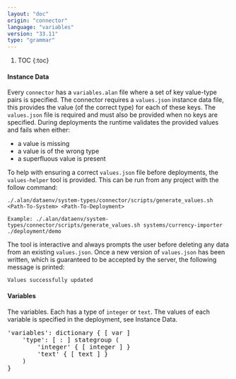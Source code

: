 ```yaml
---
layout: "doc"
origin: "connector"
language: "variables"
version: "33.11"
type: "grammar"
---
```


1. TOC
{:toc}

#### Instance Data
Every `connector` has a `variables.alan` file where a set of key value-type pairs is specified.
The connector requires a `values.json` instance data file, this provides the value (of the correct type) for each of these keys.
The `values.json` file is required and must also be provided when no keys are specified.
During deployments the runtime validates the provided values and fails when either:

* a value is missing
* a value is of the wrong type
* a superfluous value is present

To help with ensuring a correct `values.json` file before deployments, the `values-helper` tool is provided.
This can be run from any project with the follow command:

```
./.alan/dataenv/system-types/connector/scripts/generate_values.sh <Path-To-System> <Path-To-Deployment>

Example: ./.alan/dataenv/system-types/connector/scripts/generate_values.sh systems/currency-importer ./deployment/demo
```

The tool is interactive and always prompts the user before deleting any data from an existing `values.json`.
Once a new version of `values.json` has been written, which is guaranteed to be accepted by the server, the following message is printed:

```
Values successfully updated
```
#### Variables
The variables.
Each has a type of `integer` or `text`.
The values of each variable is specified in the deployment, see Instance Data.

<div class="language-js highlighter-rouge">
<div class="highlight">
<pre class="highlight language-js code-custom">
'<span class="token string">variables</span>': dictionary { [ <span class="token operator">var</span> ]
	'<span class="token string">type</span>': [ <span class="token operator">:</span> ] stategroup (
		'<span class="token string">integer</span>' { [ <span class="token operator">integer</span> ] }
		'<span class="token string">text</span>' { [ <span class="token operator">text</span> ] }
	)
}
</pre>
</div>
</div>
